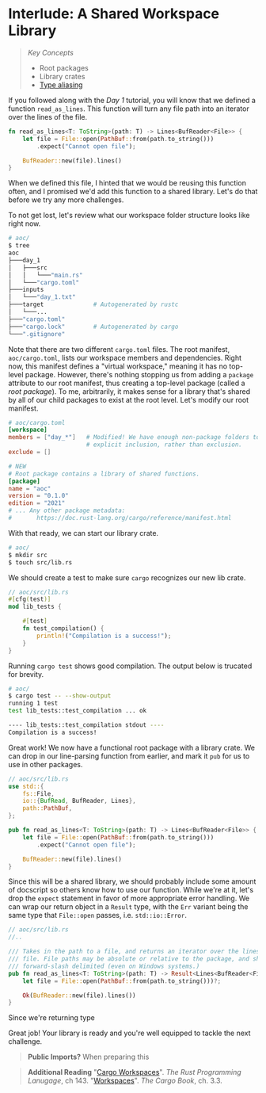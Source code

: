 # Interlude: A Shared Workspace Library
> _Key Concepts_
> - Root packages
> - Library crates
> - [Type aliasing](https://doc.rust-lang.org/reference/items/type-aliases.html)

If you followed along with the *Day 1* tutorial, you will know that we defined a function `read_as_lines`. This function will turn any file path into an iterator over the lines of the file.
```rust
fn read_as_lines<T: ToString>(path: T) -> Lines<BufReader<File>> {
    let file = File::open(PathBuf::from(path.to_string()))
        .expect("Cannot open file");

    BufReader::new(file).lines()
}
```
When we defined this file, I hinted that we would be reusing this function often, and I promised we'd add this function to a shared library. Let's do that before we try any more challenges.

To not get lost, let's review what our workspace folder structure looks like right now.
```bash
# aoc/
$ tree
aoc
├───day_1
│   ├───src
│   │   └───"main.rs"
│   └───"cargo.toml"
├───inputs
│   └───"day_1.txt"
├───target              # Autogenerated by rustc
│   └───...
├───"cargo.toml"
├───"cargo.lock"        # Autogenerated by cargo
└───".gitignore"
```
Note that there are two different `cargo.toml` files. The root manifest, `aoc/cargo.toml`, lists our workspace members and dependencies. Right now, this manifest defines a "virtual workspace," meaning it has no top-level package. However, there's nothing stopping us from adding a `package` attribute to our root manifest, thus creating a top-level package (called a _root package_). To me, arbitrarily, it makes sense for a library that's shared by all of our child packages to exist at the root level. Let's modify our root manifest.
```toml
# aoc/cargo.toml
[workspace]
members = ["day_*"]   # Modified! We have enough non-package folders to warrant 
                      # explicit inclusion, rather than exclusion.
exclude = []

# NEW
# Root package contains a library of shared functions.
[package]
name = "aoc"
version = "0.1.0"
edition = "2021"
# ... Any other package metadata: 
#       https://doc.rust-lang.org/cargo/reference/manifest.html
```
With that ready, we can start our library crate. 
```bash
# aoc/
$ mkdir src
$ touch src/lib.rs
```
We should create a test to make sure `cargo` recognizes our new lib crate.
```rust
// aoc/src/lib.rs
#[cfg(test)]
mod lib_tests {

    #[test]
    fn test_compilation() {
        println!("Compilation is a success!");
    }
}
```
Running `cargo test` shows good compilation. The output below is trucated for brevity.
```bash
# aoc/
$ cargo test -- --show-output
running 1 test
test lib_tests::test_compilation ... ok

---- lib_tests::test_compilation stdout ----
Compilation is a success!
```

Great work! We now have a functional root package with a library crate. We can drop in our line-parsing function from earlier, and mark it `pub` for us to use in other packages.

```rust
// aoc/src/lib.rs
use std::{
    fs::File,
    io::{BufRead, BufReader, Lines},
    path::PathBuf,
};

pub fn read_as_lines<T: ToString>(path: T) -> Lines<BufReader<File>> {
    let file = File::open(PathBuf::from(path.to_string()))
        .expect("Cannot open file");

    BufReader::new(file).lines()
}
```
Since this will be a shared library, we should probably include some amount of docscript so others know how to use our function. While we're at it, let's drop the `expect` statement in favor of more appropriate error handling. We can wrap our return object in a `Result` type, with the `Err` variant being the same type that `File::open` passes, i.e. `std::io::Error`.

```rust
// aoc/src/lib.rs
//..

/// Takes in the path to a file, and returns an iterator over the lines of that
/// file. File paths may be absolute or relative to the package, and should be
/// forward-slash delimited (even on Windows systems.) 
pub fn read_as_lines<T: ToString>(path: T) -> Result<Lines<BufReader<File>>, std::io::Error> {
    let file = File::open(PathBuf::from(path.to_string()))?;

    Ok(BufReader::new(file).lines())
}
```

Since we're returning type 

Great job! Your library is ready and you're well equipped to tackle the next challenge.

> **Public Imports?**
> When preparing this 

> **Additional Reading**
> "[Cargo Workspaces](https://doc.rust-lang.org/book/ch14-03-cargo-workspaces.html)". _The Rust Programming Lanugage_, ch 143.
> "[Workspaces](https://doc.rust-lang.org/cargo/reference/workspaces.html)". _The Cargo Book_, ch. 3.3.
